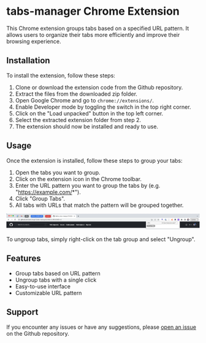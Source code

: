 # tabs-manager Chrome Extension

This Chrome extension groups tabs based on a specified URL pattern. It allows users to organize their tabs more efficiently and improve their browsing experience.

## Installation

To install the extension, follow these steps:

1. Clone or download the extension code from the Github repository.
2. Extract the files from the downloaded zip folder.
3. Open Google Chrome and go to `chrome://extensions/`.
4. Enable Developer mode by toggling the switch in the top right corner.
5. Click on the "Load unpacked" button in the top left corner.
6. Select the extracted extension folder from step 2.
7. The extension should now be installed and ready to use.

## Usage

Once the extension is installed, follow these steps to group your tabs:

1. Open the tabs you want to group.
2. Click on the extension icon in the Chrome toolbar.
3. Enter the URL pattern you want to group the tabs by (e.g. "https://example.com/*").
4. Click "Group Tabs".
5. All tabs with URLs that match the pattern will be grouped together.

![Screenshot](images/screenshot.png)

To ungroup tabs, simply right-click on the tab group and select "Ungroup".

## Features

- Group tabs based on URL pattern
- Ungroup tabs with a single click
- Easy-to-use interface
- Customizable URL pattern

## Support

If you encounter any issues or have any suggestions, please [open an issue](https://github.com/example/tab-grouping-extension/issues) on the Github repository.
